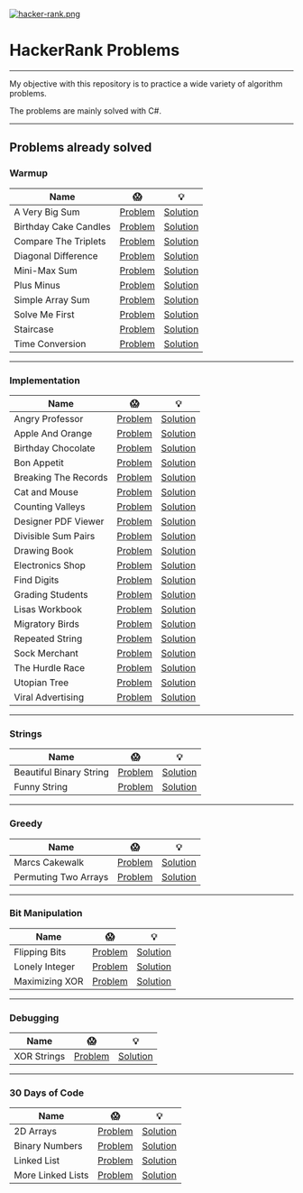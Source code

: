 [![hacker-rank.png](https://i.postimg.cc/NjNWZDDw/hacker-rank.png)](https://postimg.cc/876K6hxy)

# HackerRank Problems

---

My objective with this repository is to practice a wide variety of algorithm problems.

The problems are mainly solved with C#.

---

## Problems already solved

### Warmup

| Name | :scream: | :bulb: |
| --- | --- | --- |
| A Very Big Sum      | [Problem](https://www.hackerrank.com/challenges/a-very-big-sum)   |  [Solution](https://github.com/lealsdev/HackerRankProblems/tree/master/AVeryBigSum) |
| Birthday Cake Candles | [Problem](https://www.hackerrank.com/challenges/birthday-cake-candles) | [Solution](https://github.com/lealsdev/HackerRankProblems/tree/master/BirthdayCakeCandles) |
| Compare The Triplets | [Problem](https://www.hackerrank.com/challenges/compare-the-triplets) | [Solution](https://github.com/lealsdev/HackerRankProblems/tree/master/CompareTheTriplets) |
| Diagonal Difference | [Problem](https://www.hackerrank.com/challenges/diagonal-difference) | [Solution](https://github.com/lealsdev/HackerRankProblems/tree/master/DiagonalDifference) |
| Mini-Max Sum | [Problem](https://www.hackerrank.com/challenges/mini-max-sum) | [Solution](https://github.com/lealsdev/HackerRankProblems/tree/master/MiniMaxSum) |
| Plus Minus | [Problem](https://www.hackerrank.com/challenges/plus-minus/problem) | [Solution](https://github.com/lealsdev/HackerRankProblems/tree/master/PlusMinus) |
| Simple Array Sum | [Problem](https://www.hackerrank.com/challenges/simple-array-sum) | [Solution](https://github.com/lealsdev/HackerRankProblems/tree/master/SimpleArraySum) |
| Solve Me First | [Problem](https://www.hackerrank.com/challenges/solve-me-first/problem) | [Solution](https://github.com/lealsdev/HackerRankProblems/tree/master/SolveMeFirst) |
| Staircase | [Problem](https://www.hackerrank.com/challenges/staircase/problem) | [Solution](https://github.com/lealsdev/HackerRankProblems/tree/master/Staircase) |
| Time Conversion | [Problem](https://www.hackerrank.com/challenges/time-conversion/problem) | [Solution](https://github.com/lealsdev/HackerRankProblems/tree/master/TimeConversion) |

---

### Implementation

| Name | :scream: | :bulb: |
| --- | --- | --- |
|Angry Professor | [Problem](https://www.hackerrank.com/challenges/angry-professor) |  [Solution](https://github.com/lealsdev/HackerRankProblems/tree/master/AngryProfessor) |
|Apple And Orange | [Problem](https://www.hackerrank.com/challenges/apple-and-orange) |  [Solution](https://github.com/lealsdev/HackerRankProblems/tree/master/AppleAndOrange) |
| Birthday Chocolate | [Problem](https://www.hackerrank.com/challenges/the-birthday-bar) | [Solution](https://github.com/lealsdev/HackerRankProblems/tree/master/BirthdayChocolate) |
| Bon Appetit | [Problem](https://www.hackerrank.com/challenges/bon-appetit) | [Solution](https://github.com/lealsdev/HackerRankProblems/tree/master/BonAppetit) |
| Breaking The Records | [Problem](https://www.hackerrank.com/challenges/breaking-best-and-worst-records) | [Solution](https://github.com/lealsdev/HackerRankProblems/tree/master/BreakingTheRecords) |
| Cat and Mouse | [Problem](https://www.hackerrank.com/challenges/cats-and-a-mouse) | [Solution](https://github.com/lealsdev/HackerRankProblems/tree/master/Cat%20and%20Mouse) |
| Counting Valleys | [Problem](https://www.hackerrank.com/challenges/counting-valleys) | [Solution](https://github.com/lealsdev/HackerRankProblems/tree/master/CountingValleys) |
| Designer PDF Viewer | [Problem](https://www.hackerrank.com/challenges/designer-pdf-viewer) | [Solution](https://github.com/lealsdev/HackerRankProblems/tree/master/DesignerPDFViewer) |
| Divisible Sum Pairs | [Problem](https://www.hackerrank.com/challenges/divisible-sum-pairs) | [Solution](https://github.com/lealsdev/HackerRankProblems/tree/master/DivisibleSumPairs) |
| Drawing Book | [Problem](https://www.hackerrank.com/challenges/drawing-book) | [Solution](https://github.com/lealsdev/HackerRankProblems/tree/master/DrawingBook) |
| Electronics Shop | [Problem](https://www.hackerrank.com/challenges/electronics-shop) | [Solution](https://github.com/lealsdev/HackerRankProblems/tree/master/ElectronicsShop) |
| Find Digits | [Problem](https://www.hackerrank.com/challenges/find-digits) | [Solution](https://github.com/lealsdev/HackerRankProblems/tree/master/FindDigits) |
| Grading Students | [Problem](https://www.hackerrank.com/challenges/grading) | [Solution](https://github.com/lealsdev/HackerRankProblems/tree/master/GradingStudents) |
| Lisas Workbook | [Problem](https://www.hackerrank.com/challenges/lisa-workbook) | [Solution](https://github.com/lealsdev/HackerRankProblems/tree/master/LisasWorkbook) |
| Migratory Birds | [Problem](https://www.hackerrank.com/challenges/migratory-birds) | [Solution](https://github.com/lealsdev/HackerRankProblems/tree/master/MigratoryBirds) |
| Repeated String | [Problem](https://www.hackerrank.com/challenges/repeated-string) | [Solution](https://github.com/lealsdev/HackerRankProblems/tree/master/RepeatedString) |
| Sock Merchant | [Problem](https://www.hackerrank.com/challenges/sock-merchant) | [Solution](https://github.com/lealsdev/HackerRankProblems/tree/master/SockMerchant) |
| The Hurdle Race | [Problem](https://www.hackerrank.com/challenges/the-hurdle-race) | [Solution](https://github.com/lealsdev/HackerRankProblems/tree/master/TheHurdleRace) |
| Utopian Tree | [Problem](https://www.hackerrank.com/challenges/utopian-tree) | [Solution](https://github.com/lealsdev/HackerRankProblems/tree/master/UtopianTree) |
| Viral Advertising | [Problem](https://www.hackerrank.com/challenges/strange-advertising/problem) | [Solution](https://github.com/lealsdev/HackerRankProblems/tree/master/ViralAdvertising) |

---

### Strings

| Name | :scream: | :bulb: |
| --- | --- | --- |
| Beautiful Binary String | [Problem](https://www.hackerrank.com/challenges/beautiful-binary-string) | [Solution](https://github.com/lealsdev/HackerRankProblems/tree/master/BeautifulBinaryString) |
| Funny String | [Problem](https://www.hackerrank.com/challenges/funny-string) | [Solution](https://github.com/lealsdev/HackerRankProblems/tree/master/FunnyString) |

---

### Greedy

| Name | :scream: | :bulb: |
| --- | --- | --- |
| Marcs Cakewalk | [Problem](https://www.hackerrank.com/challenges/marcs-cakewalk) | [Solution](https://github.com/lealsdev/HackerRankProblems/tree/master/MarcsCakewalk) |
| Permuting Two Arrays | [Problem](https://www.hackerrank.com/challenges/two-arrays/) | [Solution](https://github.com/lealsdev/HackerRankProblems/tree/master/PermutingTwoArrays) |

---

### Bit Manipulation

| Name | :scream: | :bulb: |
| --- | --- | --- |
| Flipping Bits | [Problem](https://www.hackerrank.com/challenges/flipping-bits) | [Solution](https://github.com/lealsdev/HackerRankProblems/tree/master/FlippingBits) |
| Lonely Integer | [Problem](https://www.hackerrank.com/challenges/lonely-integer) | [Solution](https://github.com/lealsdev/HackerRankProblems/tree/master/LonelyInteger) |
| Maximizing XOR | [Problem](https://www.hackerrank.com/challenges/maximizing-xor) | [Solution](https://github.com/lealsdev/HackerRankProblems/tree/master/MaximizingXOR) |

---

### Debugging

| Name | :scream: | :bulb: |
| --- | --- | --- |
| XOR Strings | [Problem](https://www.hackerrank.com/challenges/strings-xor) | [Solution](https://github.com/lealsdev/HackerRankProblems/tree/master/XORStrings) |

---

### 30 Days of Code

| Name | :scream: | :bulb: |
| --- | --- | --- |
| 2D Arrays      | [Problem](https://www.hackerrank.com/challenges/30-2d-arrays/problem) | [Solution](https://github.com/lealsdev/HackerRankProblems/tree/master/2DArrays) |
| Binary Numbers | [Problem](https://www.hackerrank.com/challenges/30-binary-numbers/problem) | [Solution](https://github.com/lealsdev/HackerRankProblems/tree/master/BinaryNumbers) |
| Linked List | [Problem](https://www.hackerrank.com/challenges/30-linked-list/problem) | [Solution](https://github.com/lealsdev/HackerRankProblems/tree/master/LinkedList) |
| More Linked Lists | [Problem](https://www.hackerrank.com/challenges/30-linked-list-deletion) | [Solution](https://github.com/lealsdev/HackerRankProblems/tree/master/MoreLinkedLists) |

